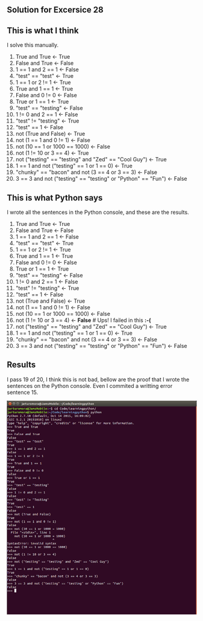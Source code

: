 Solution for Excersice 28
-------------------------

## This is what I think

I solve this manually.

1. True and True <- True
2. False and True <- False
3. 1 == 1 and 2 == 1 <- False
4. "test" == "test" <- True
5. 1 == 1 or 2 != 1 <- True
6. True and 1 == 1 <- True
7. False and 0 != 0 <- False
8. True or 1 == 1 <- True
9. "test" == "testing" <- False
10. 1 != 0 and 2 == 1 <- False
11. "test" != "testing" <- True
12. "test" == 1 <- False
13. not (True and False) <- True
14. not (1 == 1 and 0 != 1) <- False
15. not (10 == 1 or 1000 == 1000) <- False
16. not (1 != 10 or 3 == 4) <- True
17. not ("testing" == "testing" and "Zed" == "Cool Guy") <- True
18. 1 == 1 and not ("testing" == 1 or 1 == 0) <- True
19. "chunky" == "bacon" and not (3 == 4 or 3 == 3) <- False
20. 3 == 3 and not ("testing" == "testing" or "Python" == "Fun") <- False

## This is what Python says

I wrote all the sentences in the Python console, and these are the results.

1. True and True <- True
2. False and True <- False
3. 1 == 1 and 2 == 1 <- False
4. "test" == "test" <- True
5. 1 == 1 or 2 != 1 <- True
6. True and 1 == 1 <- True
7. False and 0 != 0 <- False
8. True or 1 == 1 <- True
9. "test" == "testing" <- False
10. 1 != 0 and 2 == 1 <- False
11. "test" != "testing" <- True
12. "test" == 1 <- False
13. not (True and False) <- True
14. not (1 == 1 and 0 != 1) <- False
15. not (10 == 1 or 1000 == 1000) <- False
16. not (1 != 10 or 3 == 4) <- **False** # Ups! I failed in this **:-(**
17. not ("testing" == "testing" and "Zed" == "Cool Guy") <- True
18. 1 == 1 and not ("testing" == 1 or 1 == 0) <- True
19. "chunky" == "bacon" and not (3 == 4 or 3 == 3) <- False
20. 3 == 3 and not ("testing" == "testing" or "Python" == "Fun") <- False

## Results

I pass 19 of 20, I think this is not bad, bellow are the proof that I wrote the
sentences on the Python console. Even I commited a writting error sentence 15.

![The sentences running on my computer](ex28.png)